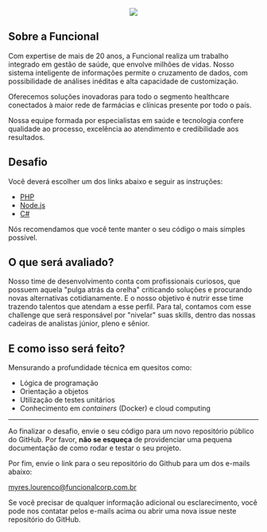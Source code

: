 <p align="center">
    <img src="http://www.funcionalacesso.com/Images/Logo-FuncionalHealthTech.png">
</p>

## Sobre a Funcional

Com expertise de mais de 20 anos, a Funcional realiza um trabalho integrado em gestão de saúde,
que envolve milhões de vidas. Nosso sistema inteligente de informações permite o cruzamento de
dados, com possibilidade de análises inéditas e alta capacidade de customização.

Oferecemos soluções inovadoras para todo o segmento healthcare conectados à maior rede de
farmácias e clínicas presente por todo o país.

Nossa equipe formada por especialistas em saúde e tecnologia confere qualidade ao processo,
excelência ao atendimento e credibilidade aos resultados.

## Desafio

Você deverá escolher um dos links abaixo e seguir as instruções:

- [PHP](/php.md)
- [Node.js](/node.md)
- [C#](/csharp.md)

Nós recomendamos que você tente manter o seu código o mais simples possível.

## O que será avaliado?

Nosso time de desenvolvimento conta com profissionais curiosos, que possuem aquela
"pulga atrás da orelha" criticando soluções e procurando novas alternativas cotidianamente.
E o nosso objetivo é nutrir esse time trazendo talentos que atendam a esse perfil. Para tal,
contamos com esse challenge que será responsável por "nivelar" suas skills, dentro das
nossas cadeiras de analistas júnior, pleno e sênior.

## E como isso será feito?

Mensurando a profundidade técnica em quesitos como:

- Lógica de programação
- Orientação a objetos
- Utilização de testes unitários
- Conhecimento em _containers_ (Docker) e cloud computing

---

Ao finalizar o desafio, envie o seu código para um novo repositório público do GitHub.
Por favor, **não se esqueça** de providenciar uma pequena documentação de como rodar
e testar o seu projeto.

Por fim, envie o link para o seu repositório do Github para um dos e-mails abaixo:

[myres.lourenco@funcionalcorp.com.br](mailto:myres.lourenco@funcionalcorp.com.br)

Se você precisar de qualquer informação adicional ou esclarecimento, você pode nos
contatar pelos e-mails acima ou abrir uma nova issue neste repositório do GitHub.
